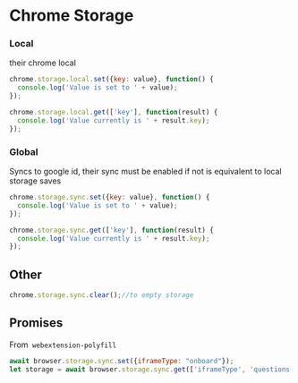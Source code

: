 # Chrome Storage

### Local

their chrome local

```javascript
chrome.storage.local.set({key: value}, function() {
  console.log('Value is set to ' + value);
});

chrome.storage.local.get(['key'], function(result) {
  console.log('Value currently is ' + result.key);
});   
```

### Global

Syncs to google id, their sync must be enabled if not is equivalent to local storage saves

```javascript
chrome.storage.sync.set({key: value}, function() {
  console.log('Value is set to ' + value);
});

chrome.storage.sync.get(['key'], function(result) {
  console.log('Value currently is ' + result.key);
});
```

## Other

```js
chrome.storage.sync.clear();//to empty storage
```

## Promises

From` webextension-polyfill`

```js
await browser.storage.sync.set({iframeType: "onboard"});
let storage = await browser.storage.sync.get(['iframeType', 'questions', 'lastQuestionDate']);
```